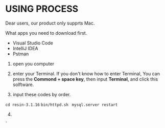 
# USING PROCESS #

Dear users, our product only supprts Mac. 

What apps you need to download first.  
+ Visual Studio Code  
+ IntelliJ IDEA
+ Pstman

1. open you computer 

2. enter your Terminal. If you don't know how to enter Terminal, You can press the **Commond + space key**, then input **Terminal**, and click this solftware.   

3. input these codes by order.  

`cd resin-3.1.16`
`bin/httpd.sh `
`mysql.server restart`




4. 

    `

